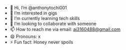 - 👋 Hi, I’m @anthonytochi001
- 👀 I’m interested in gigs
- 🌱 I’m currently learning tech skills 
- 💞️ I’m looking to collaborate with someone 
- 📫 How to reach me via email: aj3160488@gmail.com
- 😄 Pronouns: x
- ⚡ Fun fact: Honey never spoils

<!---
anthonytochi001/anthonytochi001 is a ✨ special ✨ repository because its `README.md` (this file) appears on your GitHub profile.
You can click the Preview link to take a look at your changes.
--->

